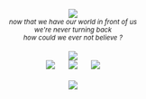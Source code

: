 
<p align="center">
  <img src="https://carcuvorous.carrd.co/assets/images/gallery10/ee3446d6.png?v=b471a82b"><br/>
  <i><sub>
    now that we have our world in front of us<br/>
    we're never turning back<br/>
    how could we ever not believe ?<br/>
  </i></sub>
    <br/>
  <img src="https://carcuvorous.carrd.co/assets/images/gallery10/aa18af73.png?v=b471a82b">
    <br/>
  <img src="https://carcuvorous.carrd.co/assets/images/gallery13/5d84dc9d.jpg?v=b471a82b" hspace="10" >
  <img src="https://carcuvorous.carrd.co/assets/images/gallery13/abd8e131.png?v=b471a82b" hspace="10" >
  <img src="https://carcuvorous.carrd.co/assets/images/gallery22/5ff5936f.png?v=b471a82b" hspace="10" >
    <br/>
    <br/>
  <img src="https://carcuvorous.carrd.co/assets/images/gallery04/790013b5.gif?v=b471a82b">
</p>
